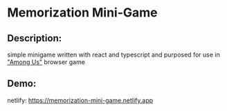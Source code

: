 # Memorization Mini-Game
## Description: 
simple minigame written with react and typescript and purposed for use in ["Among Us"](https://github.com/Reactivnye-Enoty-Na-Lyzhan/among-us) browser game
## Demo:
netlify: https://memorization-mini-game.netlify.app
